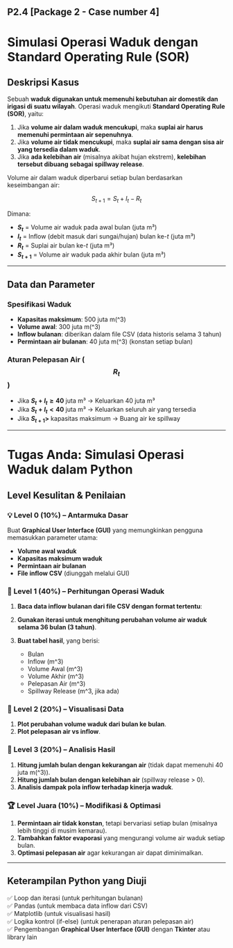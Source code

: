 ## P2.4 [Package 2 - Case number 4]
# Simulasi Operasi Waduk dengan Standard Operating Rule (SOR)

## Deskripsi Kasus
Sebuah **waduk digunakan untuk memenuhi kebutuhan air domestik dan irigasi di suatu wilayah**. Operasi waduk mengikuti **Standard Operating Rule (SOR)**, yaitu:

1. Jika **volume air dalam waduk mencukupi**, maka **suplai air harus memenuhi permintaan air sepenuhnya**.
2. Jika **volume air tidak mencukupi**, maka **suplai air sama dengan sisa air yang tersedia dalam waduk**.
3. Jika **ada kelebihan air** (misalnya akibat hujan ekstrem), **kelebihan tersebut dibuang sebagai spillway release**.

Volume air dalam waduk diperbarui setiap bulan berdasarkan keseimbangan air:

$$ S_{t+1} = S_t + I_t - R_t $$

Dimana:
- **$S_t$** = Volume air waduk pada awal bulan (juta m³)  
- **$I_t$** = Inflow (debit masuk dari sungai/hujan) bulan ke-$t$ (juta m³)  
- **$R_t$** = Suplai air bulan ke-$t$ (juta m³)  
- **$S_{t+1}$** = Volume air waduk pada akhir bulan (juta m³)  

---

## **Data dan Parameter**
### **Spesifikasi Waduk**
- **Kapasitas maksimum**: 500 juta m\(^3\)
- **Volume awal**: 300 juta m\(^3\)
- **Inflow bulanan**: diberikan dalam file CSV (data historis selama 3 tahun)
- **Permintaan air bulanan**: 40 juta m\(^3\) (konstan setiap bulan)

### **Aturan Pelepasan Air ($$ R_t $$)**
- Jika **$S_t + I_t \geq 40$** juta m³ → Keluarkan 40 juta m³  
- Jika **$S_t + I_t < 40$** juta m³ → Keluarkan seluruh air yang tersedia  
- Jika **$S_{t+1} >$** kapasitas maksimum → Buang air ke spillway  

---

# **Tugas Anda: Simulasi Operasi Waduk dalam Python**

## **Level Kesulitan & Penilaian**

### 💡 Level 0 (10%) – **Antarmuka Dasar**
Buat **Graphical User Interface (GUI)** yang memungkinkan pengguna memasukkan parameter utama:
- **Volume awal waduk**
- **Kapasitas maksimum waduk**
- **Permintaan air bulanan**
- **File inflow CSV** (diunggah melalui GUI)

### 🏅 Level 1 (40%) – **Perhitungan Operasi Waduk**
1. **Baca data inflow bulanan dari file CSV dengan format tertentu**:

2. **Gunakan iterasi untuk menghitung perubahan volume air waduk selama 36 bulan (3 tahun)**.
3. **Buat tabel hasil**, yang berisi:
   - Bulan
   - Inflow (m^3)
   - Volume Awal (m^3)
   - Volume Akhir (m^3)
   - Pelepasan Air (m^3)
   - Spillway Release (m^3, jika ada)

### 🏅 Level 2 (20%) – **Visualisasi Data**
1. **Plot perubahan volume waduk dari bulan ke bulan**.
2. **Plot pelepasan air vs inflow**.

### 🏅 Level 3 (20%) – **Analisis Hasil**
1. **Hitung jumlah bulan dengan kekurangan air** (tidak dapat memenuhi 40 juta m\(^3\)).
2. **Hitung jumlah bulan dengan kelebihan air** (spillway release > 0).
3. **Analisis dampak pola inflow terhadap kinerja waduk**.

### 🏆 Level Juara (10%) – **Modifikasi & Optimasi**
1. **Permintaan air tidak konstan**, tetapi bervariasi setiap bulan (misalnya lebih tinggi di musim kemarau).
2. **Tambahkan faktor evaporasi** yang mengurangi volume air waduk setiap bulan.
3. **Optimasi pelepasan air** agar kekurangan air dapat diminimalkan.

---

## **Keterampilan Python yang Diuji**
✅ Loop dan iterasi (untuk perhitungan bulanan)  
✅ Pandas (untuk membaca data inflow dari CSV)  
✅ Matplotlib (untuk visualisasi hasil)  
✅ Logika kontrol (if-else) (untuk penerapan aturan pelepasan air)  
✅ Pengembangan **Graphical User Interface (GUI)** dengan **Tkinter** atau library lain  
